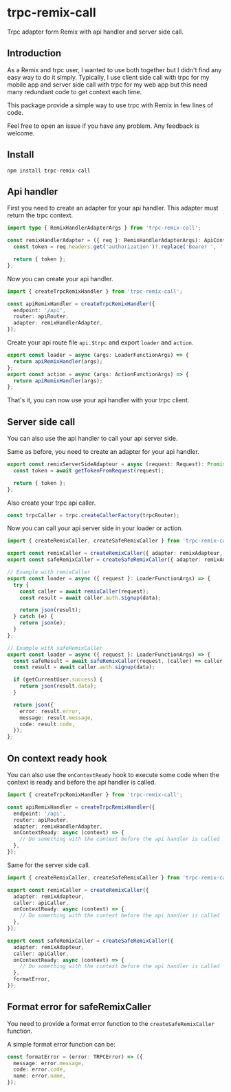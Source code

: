# trpc-remix-call

Trpc adapter form Remix with api handler and server side call.

## Introduction

As a Remix and trpc user, I wanted to use both together but I didn't find any easy way to do it simply.
Typically, I use client side call with trpc for my mobile app and server side call with trpc for my web app but this need many redundant code to get context each time.

This package provide a simple way to use trpc with Remix in few lines of code.

Feel free to open an issue if you have any problem. Any feedback is welcome.

## Install

```
npm install trpc-remix-call
```

## Api handler

First you need to create an adapter for your api handler. This adapter must return the trpc context.

```ts
import type { RemixHandlerAdapterArgs } from 'trpc-remix-call';

const remixHandlerAdapter = ({ req }: RemixHandlerAdapterArgs): ApiContext => {
  const token = req.headers.get('authorization')?.replace('Bearer ', '') || null;

  return { token };
};
```

Now you can create your api handler.

```ts
import { createTrpcRemixHandler } from 'trpc-remix-call';

const apiRemixHandler = createTrpcRemixHandler({
  endpoint: '/api',
  router: apiRouter,
  adapter: remixHandlerAdapter,
});
```

Create your api route file `api.$trpc` and export `loader` and `action`.

```ts
export const loader = async (args: LoaderFunctionArgs) => {
  return apiRemixHandler(args);
};
export const action = async (args: ActionFunctionArgs) => {
  return apiRemixHandler(args);
};
```

That's it, you can now use your api handler with your trpc client.

## Server side call

You can also use the api handler to call your api server side.

Same as before, you need to create an adapter for your api handler.

```ts
export const remixServerSideAdapteur = async (request: Request): Promise<ApiContext> => {
  const token = await getTokenFromRequest(request);

  return { token };
};
```

Also create your trpc api caller.

```ts
const trpcCaller = trpc.createCallerFactory(trpcRouter);
```

Now you can call your api server side in your loader or action.

```ts
import { createRemixCaller, createSafeRemixCaller } from 'trpc-remix-call';

export const remixCaller = createRemixCaller({ adapter: remixAdapteur, caller: apiCaller });
export const safeRemixCaller = createSafeRemixCaller({ adapter: remixAdapteur, caller: apiCaller, formatError });

// Example with remixCaller
export const loader = async ({ request }: LoaderFunctionArgs) => {
  try {
    const caller = await remixCaller(request);
    const result = await caller.auth.signup(data);

    return json(result);
  } catch (e) {
    return json(e);
  }
};

// Example with safeRemixCaller
export const loader = async ({ request }: LoaderFunctionArgs) => {
  const safeResult = await safeRemixCaller(request, (caller) => caller.auth.signup(data));
  const result = await caller.auth.signup(data);

  if (getCurrentUser.success) {
    return json(result.data);
  }

  return json({
    error: result.error,
    message: result.message,
    code: result.code,
  });
};
```

## On context ready hook

You can also use the `onContextReady` hook to execute some code when the context is ready and before the api handler is called.

```ts
import { createTrpcRemixHandler } from 'trpc-remix-call';

const apiRemixHandler = createTrpcRemixHandler({
  endpoint: '/api',
  router: apiRouter,
  adapter: remixHandlerAdapter,
  onContextReady: async (context) => {
    // Do something with the context before the api handler is called
  },
});
```

Same for the server side call.

```ts
import { createRemixCaller, createSafeRemixCaller } from 'trpc-remix-call';

export const remixCaller = createRemixCaller({
  adapter: remixAdapteur,
  caller: apiCaller,
  onContextReady: async (context) => {
    // Do something with the context before the api handler is called
  },
});

export const safeRemixCaller = createSafeRemixCaller({
  adapter: remixAdapteur,
  caller: apiCaller,
  onContextReady: async (context) => {
    // Do something with the context before the api handler is called
  },
  formatError,
});
```

## Format error for safeRemixCaller

You need to provide a format error function to the `createSafeRemixCaller` function.

A simple format error function can be:

```ts
const formatError = (error: TRPCError) => ({
  message: error.message,
  code: error.code,
  name: error.name,
});
```

